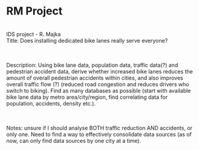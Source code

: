 # RM Project
<br> IDS project - R. Majka
<br> Title: Does installing dedicated bike lanes really serve everyone?

<br><br> Description: Using bike lane data, population data, traffic data(?) and pedestrian accident data, derive whether increased bike lanes reduces the amount of overall pedestrian accidents within cities, and also improves overall traffic flow (?) (reduced road congestion and reduces drivers who switch to biking). Find as many databases as possible (start with available bike lane data by metro area/city/region, find correlating data for population, accidents, density etc.).

<br><br>Notes: unsure if I should analyse BOTH traffic reduction AND accidents, or only one. Need to find a way to effectively consolidate data sources (as of now, can only find data sources by one city at a time).
